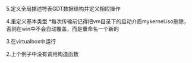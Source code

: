 
5.定义全局描述符表GDT数据结构并定义相应操作

4.重定义基本类型
*每次传输前记得把vm目录下的启动介质mykernel.iso删除，否则在win中不会自动覆盖，而是重命名一个新的

3.在virtualbox中运行

2.上个例子中没有调用构造函数
